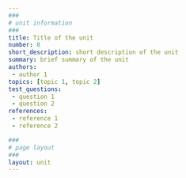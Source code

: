 ```yaml
---
###
# unit information
###
title: Title of the unit
number: 8
short_description: short description of the unit
summary: brief summary of the unit
authors: 
 - author 1
topics: [topic 1, topic 2]
test_questions:
 - question 1
 - question 2
references:
 - reference 1
 - reference 2

###
# page layout
###
layout: unit
---
```


